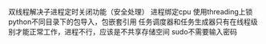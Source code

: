 双线程解决子进程定时关闭功能（安全处理）
进程绑定cpu
使用threading上锁
python不同目录下的包导入，包嵌套引用
任务调度器和任务生成器只有在线程级别才能正常工作，进程不行，应该是不共享存储空间
sudo不需要输入密码